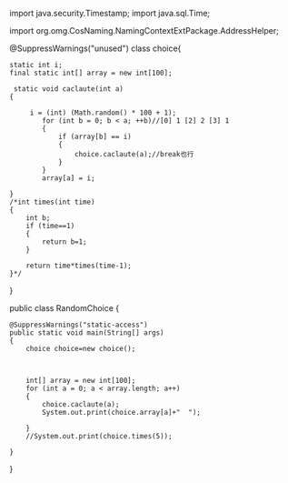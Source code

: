 import java.security.Timestamp;
import java.sql.Time;

import org.omg.CosNaming.NamingContextExtPackage.AddressHelper;


@SuppressWarnings("unused")
class choice{
	
	
	static int i;
	final static int[] array = new int[100];
	
	 static void caclaute(int a)
	{
		
		 i = (int) (Math.random() * 100 + 1);
	        for (int b = 0; b < a; ++b)//[0] 1 [2] 2 [3] 1
	        {
	            if (array[b] == i) 
	            {
	                choice.caclaute(a);//break也行
	            }
	        }
	        array[a] = i;
		
	}
	/*int times(int time)
	{
		int b;
		if (time==1) 
		{
			return b=1;
		}
	
		return time*times(time-1);
	}*/
}



public class RandomChoice 
{


	@SuppressWarnings("static-access")
	public static void main(String[] args) 
	{
		choice choice=new choice();
	
		
	
		int[] array = new int[100];
		for (int a = 0; a < array.length; a++) 
		{
			choice.caclaute(a);
			System.out.print(choice.array[a]+"  ");
		    
		}
		//System.out.print(choice.times(5));

	}

}

